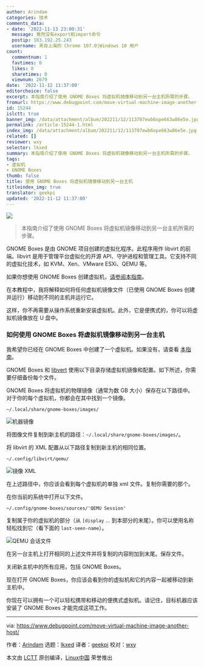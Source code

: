 ```yaml
---
author: Arindam
categories: 技术
comments_data:
- date: '2022-11-13 23:00:31'
  message: 竟然没有export和import命令
  postip: 183.192.25.243
  username: 来自上海的 Chrome 107.0|Windows 10 用户
count:
  commentnum: 1
  favtimes: 0
  likes: 0
  sharetimes: 0
  viewnum: 2679
date: '2022-11-12 11:37:00'
editorchoice: false
excerpt: 本指南介绍了使用 GNOME Boxes 将虚拟机镜像移动到另一台主机所需的步骤。
fromurl: https://www.debugpoint.com/move-virtual-machine-image-another-host/
id: 15244
islctt: true
banner_img: /data/attachment/album/202211/12/113707ewb6ope663w86e5e.jpg
permalink: /article-15244-1.html
index_img: /data/attachment/album/202211/12/113707ewb6ope663w86e5e.jpg.thumb.jpg
related: []
reviewer: wxy
selector: lkxed
summary: 本指南介绍了使用 GNOME Boxes 将虚拟机镜像移动到另一台主机所需的步骤。
tags:
- 虚拟机
- GNOME Boxes
thumb: false
title: 使用 GNOME Boxes 将虚拟机镜像移动到另一台主机
titleindex_img: true
translator: geekpi
updated: '2022-11-12 11:37:00'
---
```


![](/data/attachment/album/202211/12/113707ewb6ope663w86e5e.jpg)



> 
> 本指南介绍了使用 GNOME Boxes 将虚拟机镜像移动到另一台主机所需的步骤。
> 
> 
> 


GNOME Boxes 是由 GNOME 项目创建的虚拟化程序。此程序用作 libvirt 的前端。libvirt 是用于管理平台虚拟化的开源 API、守护进程和管理工具。它支持不同的虚拟化技术，如 KVM、Xen、VMware ESXi、QEMU 等。


如果你想使用 GNOME Boxes 创建虚拟机，[请参阅本指南](https://www.debugpoint.com/2020/05/install-use-gnome-boxes/)。


在本教程中，我将解释如何将任何虚拟机镜像文件（已使用 GNOME Boxes 创建并运行）移动到不同的主机并运行它。


这样，你不再需要从操作系统重新安装虚拟机。此外，它是便携式的，你可以将虚拟机镜像放在 U 盘中。


### 如何使用 GNOME Boxes 将虚拟机镜像移动到另一台主机


我希望你已经在 GNOME Boxes 中创建了一个虚拟机。如果没有，请查看 [本指南](https://www.debugpoint.com/2020/05/install-use-gnome-boxes/)。


GNOME Boxes 和 [libvert](https://libvirt.org/) 使用以下目录存储虚拟机镜像和配置。如下所述，你需要仔细备份每个文件。


GNOME Boxes 将虚拟机的物理镜像（通常为数 GB 大小）保存在以下路径中。对于你的每个虚拟机，你都会在其中找到一个镜像。



```
~/.local/share/gnome-boxes/images/

```

![机器镜像](/data/attachment/album/202211/12/113711fd914s9xz1ej6xtt.png)


将图像文件复制到新主机的路径：`~/.local/share/gnome-boxes/images/`。


将 libvirt 的 XML 配置从以下路径复制到新主机的相同位置。



```
~/.config/libvirt/qemu/

```

![镜像 XML](/data/attachment/album/202211/12/113711qzv44l4k4kviqzhp.png)


在上述路径中，你应该会看到每个虚拟机的单独 xml 文件。复制你需要的那个。


在你当前的系统中打开以下文件。



```
~/.config/gnome-boxes/sources/'QEMU Session'

```

复制属于你的虚拟机的部分（从 `[display` ... 到本部分的末尾）。你可以使用名称轻松找到它（看下面的 `last-seen-name`）。


![QEMU 会话文件](/data/attachment/album/202211/12/113711l18hw61q26c2zlta.png)


在另一台主机上打开相同的上述文件并将复制的内容附加到末尾。保存文件。


关闭新主机中的所有应用，包括 GNOME Boxes。


现在打开 GNOME Boxes，你应该会看到你的虚拟机和它的内容一起被移动到新主机中。


你现在可以拥有一个可以轻松携带和移动的便携式虚拟机。请记住，目标机器应该安装了 GNOME Boxes 才能完成这项工作。




---


via: <https://www.debugpoint.com/move-virtual-machine-image-another-host/>


作者：[Arindam](https://www.debugpoint.com/author/admin1/) 选题：[lkxed](https://github.com/lkxed) 译者：[geekpi](https://github.com/geekpi) 校对：[wxy](https://github.com/wxy)


本文由 [LCTT](https://github.com/LCTT/TranslateProject) 原创编译，[Linux中国](https://linux.cn/) 荣誉推出